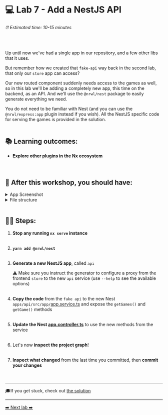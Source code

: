 # 💻 Lab 7 - Add a NestJS API

###### ⏰ Estimated time: 10-15 minutes
<br />

Up until now we've had a single app in our repository, and a few other libs that it uses.

But remember how we created that `fake-api` way back in the second lab, that only our `store` app can access?

Our new routed component suddenly needs access to the games as well, so in this lab we'll be adding a completely new app, this time on the backend, as an API. And we'll use the `@nrwl/nest` package to easily generate everything we need.

You do not need to be familiar with Nest (and you can use the `@nrwl/express:app` plugin instead if you wish). All the NestJS specific code for serving the games is provided in the solution.
<br /><br />

## 📚 Learning outcomes:

- **Explore other plugins in the Nx ecosystem**
<br /><br /><br />

## 📲 After this workshop, you should have:

<details>
  <summary>App Screenshot</summary>
  No change in how the app looks!
</details>

<details>
  <summary>File structure</summary>
  <img src="../assets/lab7_directory-structure.png" height="700" alt="lab7 file structure">
</details>
<br />

## 🏋️‍♀️ Steps:

1. **Stop any running `nx serve` instance**
   <br /><br />
2. **`yarn add @nrwl/nest`**
   <br /><br />
3. **Generate a new NestJS app**, called `api`

   ⚠️ Make sure you instruct the generator to configure a proxy from the frontend `store` to the new `api` service (use `--help` to see the available options)
   <br /><br />

4. **Copy the code** from the `fake api` to the new Nest `apps/api/src/app/`[app.service.ts](../../examples/lab7/apps/api/src/app/app.service.ts) and expose the `getGames()` and `getGame()` methods
   <br /><br />
5. **Update the Nest [app.controller.ts](../../examples/lab7/apps/api/src/app/app.controller.ts)** to use the new methods from the service
   <br /><br />
6. Let's now **inspect the project graph**!
   <br /><br />
7. **Inspect what changed** from the last time you committed, then **commit your changes**\
   <br /><br />

---

🎓If you get stuck, check out [the solution](SOLUTION.md)

---

[➡️ Next lab ➡️](../lab8/LAB.md)
